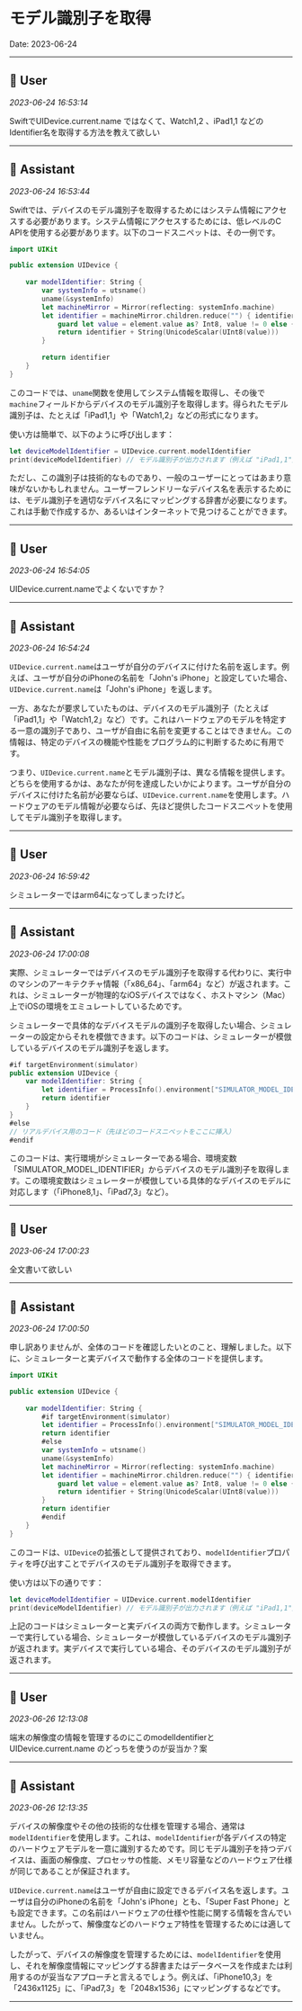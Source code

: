 # モデル識別子を取得

Date: 2023-06-24

---

## 👤 User
*2023-06-24 16:53:14*

SwiftでUIDevice.current.name  ではなくて、Watch1,2 、iPad1,1  などの Identifier名を取得する方法を教えて欲しい

---

## 🤖 Assistant
*2023-06-24 16:53:44*

Swiftでは、デバイスのモデル識別子を取得するためにはシステム情報にアクセスする必要があります。システム情報にアクセスするためには、低レベルのC APIを使用する必要があります。以下のコードスニペットは、その一例です。

```swift
import UIKit

public extension UIDevice {
    
    var modelIdentifier: String {
        var systemInfo = utsname()
        uname(&systemInfo)
        let machineMirror = Mirror(reflecting: systemInfo.machine)
        let identifier = machineMirror.children.reduce("") { identifier, element in
            guard let value = element.value as? Int8, value != 0 else { return identifier }
            return identifier + String(UnicodeScalar(UInt8(value)))
        }
        
        return identifier
    }
}
```

このコードでは、`uname`関数を使用してシステム情報を取得し、その後で`machine`フィールドからデバイスのモデル識別子を取得します。得られたモデル識別子は、たとえば「iPad1,1」や「Watch1,2」などの形式になります。

使い方は簡単で、以下のように呼び出します：

```swift
let deviceModelIdentifier = UIDevice.current.modelIdentifier
print(deviceModelIdentifier) // モデル識別子が出力されます（例えば "iPad1,1"）
```

ただし、この識別子は技術的なものであり、一般のユーザーにとってはあまり意味がないかもしれません。ユーザーフレンドリーなデバイス名を表示するためには、モデル識別子を適切なデバイス名にマッピングする辞書が必要になります。これは手動で作成するか、あるいはインターネットで見つけることができます。

---

## 👤 User
*2023-06-24 16:54:05*

UIDevice.current.nameでよくないですか？

---

## 🤖 Assistant
*2023-06-24 16:54:24*

`UIDevice.current.name`はユーザが自分のデバイスに付けた名前を返します。例えば、ユーザが自分のiPhoneの名前を「John's iPhone」と設定していた場合、`UIDevice.current.name`は「John's iPhone」を返します。

一方、あなたが要求していたものは、デバイスのモデル識別子（たとえば「iPad1,1」や「Watch1,2」など）です。これはハードウェアのモデルを特定する一意の識別子であり、ユーザが自由に名前を変更することはできません。この情報は、特定のデバイスの機能や性能をプログラム的に判断するために有用です。

つまり、`UIDevice.current.name`とモデル識別子は、異なる情報を提供します。どちらを使用するかは、あなたが何を達成したいかによります。ユーザが自分のデバイスに付けた名前が必要ならば、`UIDevice.current.name`を使用します。ハードウェアのモデル情報が必要ならば、先ほど提供したコードスニペットを使用してモデル識別子を取得します。

---

## 👤 User
*2023-06-24 16:59:42*

シミュレーターではarm64になってしまったけど。

---

## 🤖 Assistant
*2023-06-24 17:00:08*

実際、シミュレーターではデバイスのモデル識別子を取得する代わりに、実行中のマシンのアーキテクチャ情報（「x86_64」、「arm64」など）が返されます。これは、シミュレーターが物理的なiOSデバイスではなく、ホストマシン（Mac）上でiOSの環境をエミュレートしているためです。

シミュレーターで具体的なデバイスモデルの識別子を取得したい場合、シミュレーターの設定からそれを模倣できます。以下のコードは、シミュレーターが模倣しているデバイスのモデル識別子を返します。

```swift
#if targetEnvironment(simulator)
public extension UIDevice {
    var modelIdentifier: String {
        let identifier = ProcessInfo().environment["SIMULATOR_MODEL_IDENTIFIER"] ?? "unknown"
        return identifier
    }
}
#else
// リアルデバイス用のコード（先ほどのコードスニペットをここに挿入）
#endif
```

このコードは、実行環境がシミュレーターである場合、環境変数「SIMULATOR_MODEL_IDENTIFIER」からデバイスのモデル識別子を取得します。この環境変数はシミュレーターが模倣している具体的なデバイスのモデルに対応します（「iPhone8,1」、「iPad7,3」など）。

---

## 👤 User
*2023-06-24 17:00:23*

全文書いて欲しい

---

## 🤖 Assistant
*2023-06-24 17:00:50*

申し訳ありませんが、全体のコードを確認したいとのこと、理解しました。以下に、シミュレーターと実デバイスで動作する全体のコードを提供します。

```swift
import UIKit

public extension UIDevice {
    
    var modelIdentifier: String {
        #if targetEnvironment(simulator)
        let identifier = ProcessInfo().environment["SIMULATOR_MODEL_IDENTIFIER"] ?? "unknown"
        return identifier
        #else
        var systemInfo = utsname()
        uname(&systemInfo)
        let machineMirror = Mirror(reflecting: systemInfo.machine)
        let identifier = machineMirror.children.reduce("") { identifier, element in
            guard let value = element.value as? Int8, value != 0 else { return identifier }
            return identifier + String(UnicodeScalar(UInt8(value)))
        }
        return identifier
        #endif
    }
}
```

このコードは、`UIDevice`の拡張として提供されており、`modelIdentifier`プロパティを呼び出すことでデバイスのモデル識別子を取得できます。

使い方は以下の通りです：

```swift
let deviceModelIdentifier = UIDevice.current.modelIdentifier
print(deviceModelIdentifier) // モデル識別子が出力されます（例えば "iPad1,1"）
```

上記のコードはシミュレーターと実デバイスの両方で動作します。シミュレーターで実行している場合、シミュレーターが模倣しているデバイスのモデル識別子が返されます。実デバイスで実行している場合、そのデバイスのモデル識別子が返されます。

---

## 👤 User
*2023-06-26 12:13:08*

端末の解像度の情報を管理するのにこのmodelIdentifierとUIDevice.current.name のどっちを使うのが妥当か？案

---

## 🤖 Assistant
*2023-06-26 12:13:35*

デバイスの解像度やその他の技術的な仕様を管理する場合、通常は`modelIdentifier`を使用します。これは、`modelIdentifier`が各デバイスの特定のハードウェアモデルを一意に識別するためです。同じモデル識別子を持つデバイスは、画面の解像度、プロセッサの性能、メモリ容量などのハードウェア仕様が同じであることが保証されます。

`UIDevice.current.name`はユーザが自由に設定できるデバイス名を返します。ユーザは自分のiPhoneの名前を「John's iPhone」とも、「Super Fast Phone」とも設定できます。この名前はハードウェアの仕様や性能に関する情報を含んでいません。したがって、解像度などのハードウェア特性を管理するためには適していません。

したがって、デバイスの解像度を管理するためには、`modelIdentifier`を使用し、それを解像度情報にマッピングする辞書またはデータベースを作成または利用するのが妥当なアプローチと言えるでしょう。例えば、「iPhone10,3」を「2436x1125」に、「iPad7,3」を「2048x1536」にマッピングするなどです。

---
